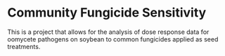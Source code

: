# Community Fungicide Sensitivity

This is a project that allows for the analysis of dose response data for oomycete pathogens on soybean to common fungicides applied as seed treatments. 